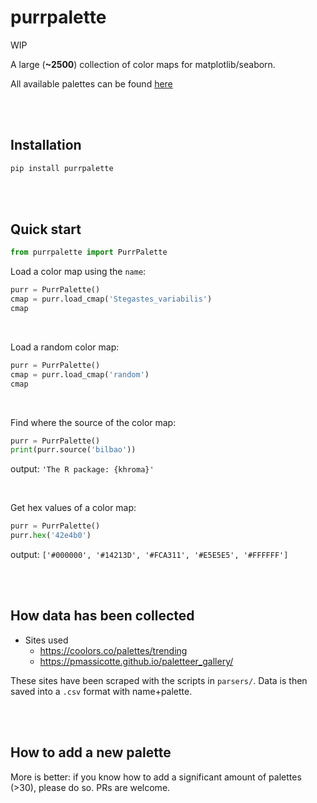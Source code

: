 # purrpalette

WIP

A large (**~2500**) collection of color maps for matplotlib/seaborn.

All available palettes can be found [here](https://josephbarbierdarnal.github.io/purrpalette/)

<br><br>

## Installation

```bash
pip install purrpalette
```

<br><br>

## Quick start

```python
from purrpalette import PurrPalette
```

Load a color map using the `name`:

```python
purr = PurrPalette()
cmap = purr.load_cmap('Stegastes_variabilis')
cmap
```

<br>

Load a random color map:

```python
purr = PurrPalette()
cmap = purr.load_cmap('random')
cmap
```

<br>

Find where the source of the color map:

```python
purr = PurrPalette()
print(purr.source('bilbao'))
```

output: `'The R package: {khroma}'`

<br>

Get hex values of a color map:

```python
purr = PurrPalette()
purr.hex('42e4b0')
```

output: `['#000000', '#14213D', '#FCA311', '#E5E5E5', '#FFFFFF']`

<br><br>

## How data has been collected

- Sites used
   - https://coolors.co/palettes/trending
   - https://pmassicotte.github.io/paletteer_gallery/

These sites have been scraped with the scripts in `parsers/`. Data is then saved into a `.csv` format with name+palette.

<br><br>

## How to add a new palette

More is better: if you know how to add a significant amount of palettes (>30), please do so. PRs are welcome.